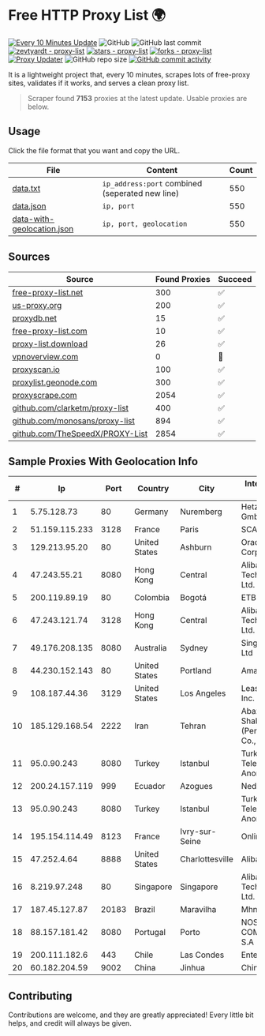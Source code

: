 
# Free HTTP Proxy List 🌍

[![Every 10 Minutes Update](https://github.com/mertguvencli/http-proxy-list/actions/workflows/main.yml/badge.svg?branch=main)](https://github.com/mertguvencli/http-proxy-list/actions/workflows/main.yml)
![GitHub](https://img.shields.io/github/license/mertguvencli/http-proxy-list)
![GitHub last commit](https://img.shields.io/github/last-commit/mertguvencli/http-proxy-list)
[![zevtyardt - proxy-list](https://img.shields.io/static/v1?label=zevtyardt&message=proxy-list&color=blue&logo=github)](https://github.com/zevtyardt/proxy-list "Go to GitHub repo")
[![stars - proxy-list](https://img.shields.io/github/stars/zevtyardt/proxy-list?style=social)](https://github.com/zevtyardt/proxy-list)
[![forks - proxy-list](https://img.shields.io/github/forks/zevtyardt/proxy-list?style=social)](https://github.com/zevtyardt/proxy-list)
[![Proxy Updater](https://github.com/zevtyardt/proxy-list/workflows/Proxy%20Updater/badge.svg)](https://github.com/zevtyardt/proxy-list/actions?query=workflow:"Proxy+Updater")
![GitHub repo size](https://img.shields.io/github/repo-size/zevtyardt/proxy-list)
[![GitHub commit activity](https://img.shields.io/github/commit-activity/m/zevtyardt/proxy-list?logo=commits)](https://github.com/zevtyardt/proxy-list/commits/main)

It is a lightweight project that, every 10 minutes, scrapes lots of free-proxy sites, validates if it works, and serves a clean proxy list.

> Scraper found **7153** proxies at the latest update. Usable proxies are below.

## Usage

Click the file format that you want and copy the URL.

|File|Content|Count|
|----|-------|-----|
|[data.txt](https://raw.githubusercontent.com/mertguvencli/http-proxy-list/main/proxy-list/data.txt)|`ip_address:port` combined (seperated new line)|550|
|[data.json](https://raw.githubusercontent.com/mertguvencli/http-proxy-list/main/proxy-list/data.json)|`ip, port`|550|
|[data-with-geolocation.json](https://raw.githubusercontent.com/mertguvencli/http-proxy-list/main/proxy-list/data-with-geolocation.json)|`ip, port, geolocation`|550|

## Sources

|Source|Found Proxies|Succeed|
|------|-------------|-------|
|[free-proxy-list.net](https://free-proxy-list.net)|300|✅|
|[us-proxy.org](https://www.us-proxy.org)|200|✅|
|[proxydb.net](http://proxydb.net)|15|✅|
|[free-proxy-list.com](https://free-proxy-list.com/?page=&port=&type%5B%5D=http&type%5B%5D=https&up_time=0&search=Search)|10|✅|
|[proxy-list.download](https://www.proxy-list.download/HTTP)|26|✅|
|[vpnoverview.com](https://vpnoverview.com/privacy/anonymous-browsing/free-proxy-servers)|0|🚫|
|[proxyscan.io](https://www.proxyscan.io)|100|✅|
|[proxylist.geonode.com](https://proxylist.geonode.com/api/proxy-list?limit=300&page=1&sort_by=lastChecked&sort_type=desc&protocols=http,https)|300|✅|
|[proxyscrape.com](https://api.proxyscrape.com/v2/?request=displayproxies&protocol=http&timeout=10000&country=all&ssl=all&anonymity=all)|2054|✅|
|[github.com/clarketm/proxy-list](https://raw.githubusercontent.com/clarketm/proxy-list/master/proxy-list-raw.txt)|400|✅|
|[github.com/monosans/proxy-list](https://raw.githubusercontent.com/monosans/proxy-list/main/proxies/http.txt)|894|✅|
|[github.com/TheSpeedX/PROXY-List](https://raw.githubusercontent.com/TheSpeedX/PROXY-List/master/http.txt)|2854|✅|


## Sample Proxies With Geolocation Info

|#|Ip|Port|Country|City|Internet Service Provider|
|-|--|----|-------|----|-------------------------|
|1|5.75.128.73|80|Germany|Nuremberg|Hetzner Online GmbH|
|2|51.159.115.233|3128|France|Paris|SCALEWAY|
|3|129.213.95.20|80|United States|Ashburn|Oracle Corporation|
|4|47.243.55.21|8080|Hong Kong|Central|Alibaba (US) Technology Co., Ltd.|
|5|200.119.89.19|80|Colombia|Bogotá|ETB - Colombia|
|6|47.243.121.74|3128|Hong Kong|Central|Alibaba (US) Technology Co., Ltd.|
|7|49.176.208.135|8080|Australia|Sydney|SingTel Optus Pty Ltd|
|8|44.230.152.143|80|United States|Portland|Amazon.com, Inc.|
|9|108.187.44.36|3129|United States|Los Angeles|Leaseweb USA, Inc.|
|10|185.129.168.54|2222|Iran|Tehran|Abazarhaye Farsi Shabakeh (Persian Tools) Co., LTD.|
|11|95.0.90.243|8080|Turkey|Istanbul|Turk Telekomunikasyon Anonim Sirketi|
|12|200.24.157.119|999|Ecuador|Azogues|Nedetel S.A.|
|13|95.0.90.243|8080|Turkey|Istanbul|Turk Telekomunikasyon Anonim Sirketi|
|14|195.154.114.49|8123|France|Ivry-sur-Seine|Online S.A.S.|
|15|47.252.4.64|8888|United States|Charlottesville|Alibaba.com LLC|
|16|8.219.97.248|80|Singapore|Singapore|Alibaba (US) Technology Co., Ltd.|
|17|187.45.127.87|20183|Brazil|Maravilha|Mhnet Telecom|
|18|88.157.181.42|8080|Portugal|Porto|NOS COMUNICACOES S.A|
|19|200.111.182.6|443|Chile|Las Condes|Entel Chile S.A.|
|20|60.182.204.59|9002|China|Jinhua|Chinanet|



## Contributing

Contributions are welcome, and they are greatly appreciated! Every
little bit helps, and credit will always be given.

